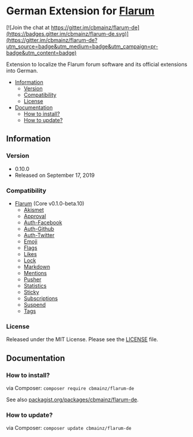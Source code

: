 # German Extension for [Flarum](http://flarum.org/)

[![Join the chat at https://gitter.im/cbmainz/flarum-de](https://badges.gitter.im/cbmainz/flarum-de.svg)](https://gitter.im/cbmainz/flarum-de?utm_source=badge&utm_medium=badge&utm_campaign=pr-badge&utm_content=badge)

Extension to localize the Flarum forum software and its official extensions into German.

- [Information](https://github.com/Kakifrucht/flarum-de#information)
    - [Version](https://github.com/Kakifrucht/flarum-de#version)
    - [Compatibility](https://github.com/Kakifrucht/flarum-de#compatibility)
    - [License](https://github.com/Kakifrucht/flarum-de#license)
- [Documentation](https://github.com/Kakifrucht/flarum-de#documentation)
    - [How to install?](https://github.com/Kakifrucht/flarum-de#how-to-install)
    - [How to update?](https://github.com/Kakifrucht/flarum-de#how-to-update)

## Information

### Version

- 0.10.0
- Released on September 17, 2019

### Compatibility

- [Flarum](https://github.com/flarum/core) (Core v0.1.0-beta.10)
    - [Akismet](https://github.com/flarum/flarum-ext-akismet)
    - [Approval](https://github.com/flarum/flarum-ext-approval)
    - [Auth-Facebook](https://github.com/flarum/flarum-ext-auth-facebook)
    - [Auth-Github](https://github.com/flarum/flarum-ext-auth-github)
    - [Auth-Twitter](https://github.com/flarum/flarum-ext-auth-twitter)
    - [Emoji](https://github.com/flarum/emoji)
    - [Flags](https://github.com/flarum/flags)
    - [Likes](https://github.com/flarum/likes)
    - [Lock](https://github.com/flarum/lock)
    - [Markdown](https://github.com/flarum/markdown)
    - [Mentions](https://github.com/flarum/mentions)
    - [Pusher](https://github.com/flarum/pusher)
    - [Statistics](https://github.com/flarum/statistics)
    - [Sticky](https://github.com/flarum/sticky)
    - [Subscriptions](https://github.com/flarum/subscriptions)
    - [Suspend](https://github.com/flarum/suspend)
    - [Tags](https://github.com/flarum/tags)

### License

Released under the MIT License. Please see the [LICENSE](https://github.com/Kakifrucht/flarum-de/blob/master/LICENSE) file.

## Documentation

### How to install?

via Composer: `composer require cbmainz/flarum-de`

See also [packagist.org/packages/cbmainz/flarum-de](https://packagist.org/packages/cbmainz/flarum-de).

### How to update?

via Composer: `composer update cbmainz/flarum-de`
